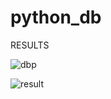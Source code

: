 # python_db

RESULTS

![dbp](https://github.com/Hordiychuk-Radion/python_db/assets/139583782/46363c7e-9d47-4ce3-93d8-3cc8873df2ed)

![result](https://github.com/Hordiychuk-Radion/python_db/assets/139583782/5bf00534-2935-4723-9a3f-c15d289b48ab)






